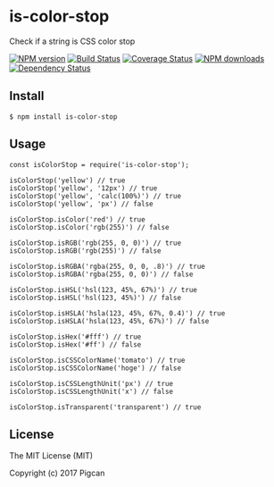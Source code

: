 is-color-stop
=============

Check if a string is CSS color stop

[![NPM version](https://img.shields.io/npm/v/is-color-stop.svg?style=flat)](https://npmjs.org/package/is-color-stop) [![Build Status](https://img.shields.io/travis/pigcan/is-color-stop.svg?style=flat)](https://travis-ci.org/pigcan/is-color-stop) [![Coverage Status](https://img.shields.io/coveralls/pigcan/is-color-stop.svg?style=flat)](https://coveralls.io/r/pigcan/is-color-stop) [![NPM downloads](http://img.shields.io/npm/dm/is-color-stop.svg?style=flat)](https://npmjs.org/package/is-color-stop) [![Dependency Status](https://david-dm.org/pigcan/is-color-stop.svg)](https://david-dm.org/pigcan/is-color-stop)

Install
-------

    $ npm install is-color-stop

Usage
-----

    const isColorStop = require('is-color-stop');

    isColorStop('yellow') // true
    isColorStop('yellow', '12px') // true
    isColorStop('yellow', 'calc(100%)') // true
    isColorStop('yellow', 'px') // false

    isColorStop.isColor('red') // true
    isColorStop.isColor('rgb(255)') // false

    isColorStop.isRGB('rgb(255, 0, 0)') // true
    isColorStop.isRGB('rgb(255)') // false

    isColorStop.isRGBA('rgba(255, 0, 0, .8)') // true
    isColorStop.isRGBA('rgba(255, 0, 0)') // false

    isColorStop.isHSL('hsl(123, 45%, 67%)') // true
    isColorStop.isHSL('hsl(123, 45%)') // false

    isColorStop.isHSLA('hsla(123, 45%, 67%, 0.4)') // true
    isColorStop.isHSLA('hsla(123, 45%, 67%)') // false

    isColorStop.isHex('#fff') // true
    isColorStop.isHex('#ff') // false

    isColorStop.isCSSColorName('tomato') // true
    isColorStop.isCSSColorName('hoge') // false

    isColorStop.isCSSLengthUnit('px') // true
    isColorStop.isCSSLengthUnit('x') // false

    isColorStop.isTransparent('transparent') // true

License
-------

The MIT License (MIT)

Copyright (c) 2017 Pigcan
